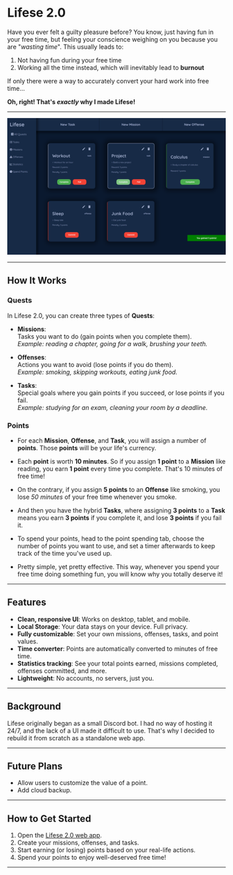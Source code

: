 # Lifese 2.0


Have you ever felt a guilty pleasure before? You know, just having fun in your free time, but feeling your conscience weighing on you because you are "*wasting time*". This usually leads to:
1. Not having fun during your free time
2. Working all the time instead, which will inevitably lead to **burnout**

If only there were a way to accurately convert your hard work into free time... 


**Oh, right! That's *exactly* why I made Lifese!**

---

![Lifese 2.0 Preview](./docs/Lifese-2.0.png)

---

## How It Works

### Quests

In Lifese 2.0, you can create three types of **Quests**:

- **Missions**:  
  Tasks you want to do (gain points when you complete them).  
  *Example: reading a chapter, going for a walk, brushing your teeth.*

- **Offenses**:  
  Actions you want to avoid (lose points if you do them).  
  *Example: smoking, skipping workouts, eating junk food.*

- **Tasks**:  
  Special goals where you gain points if you succeed, or lose points if you fail.  
  *Example: studying for an exam, cleaning your room by a deadline.*

### Points

- For each **Mission**, **Offense**, and **Task**, you will assign a number of **points**. Those **points** will be your life's currency.

- Each **point** is worth **10 minutes**. So if you assign **1 point** to a **Mission** like reading, you earn **1 point** every time you complete. That's 10 minutes of free time!

- On the contrary, if you assign **5 points** to an **Offense** like smoking, you lose *50 minutes* of your free time whenever you smoke. 

- And then you have the hybrid **Tasks**, where assigning **3 points** to a **Task** means you earn **3 points** if you complete it, and lose **3 points** if you fail it. 

- To spend your points, head to the point spending tab, choose the number of points you want to use, and set a timer afterwards to keep track of the time you've used up.

- Pretty simple, yet pretty effective. This way, whenever you spend your free time doing something fun, you will know why you totally deserve it!

---

## Features

- **Clean, responsive UI**:  Works on desktop, tablet, and mobile.
- **Local Storage**: Your data stays on your device. Full privacy.
- **Fully customizable**: Set your own missions, offenses, tasks, and point values.
- **Time converter**: Points are automatically converted to minutes of free time.
- **Statistics tracking**: See your total points earned, missions completed, offenses committed, and more.
- **Lightweight**: No accounts, no servers, just you.

---

## Background

Lifese originally began as a small Discord bot. I had no way of hosting it 24/7, and the lack of a UI made it difficult to use. That's why I decided to rebuild it from scratch as a standalone web app.

---

## Future Plans

- Allow users to customize the value of a point.
- Add cloud backup.

---

## How to Get Started

1. Open the [Lifese 2.0 web app](https://lethargy2718.github.io/Lifese-2.0/).
2. Create your missions, offenses, and tasks.
3. Start earning (or losing) points based on your real-life actions.
4. Spend your points to enjoy well-deserved free time!

---


